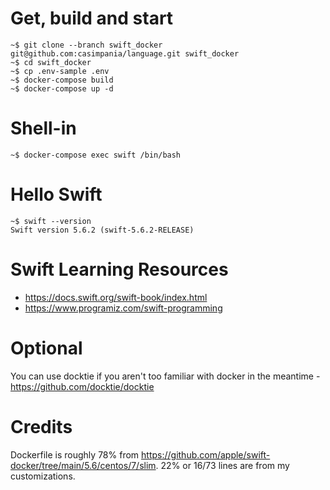 # Get, build and start
```
~$ git clone --branch swift_docker git@github.com:casimpania/language.git swift_docker
~$ cd swift_docker
~$ cp .env-sample .env
~$ docker-compose build
~$ docker-compose up -d
```

# Shell-in
```
~$ docker-compose exec swift /bin/bash
```

# Hello Swift
```
~$ swift --version
Swift version 5.6.2 (swift-5.6.2-RELEASE)
```

# Swift Learning Resources
* https://docs.swift.org/swift-book/index.html
* https://www.programiz.com/swift-programming

# Optional
You can use docktie if you aren't too familiar with docker in the meantime - https://github.com/docktie/docktie

# Credits
Dockerfile is roughly 78% from https://github.com/apple/swift-docker/tree/main/5.6/centos/7/slim.
22% or 16/73 lines are from my customizations.
